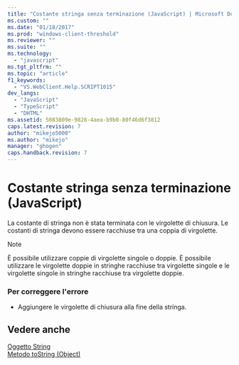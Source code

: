 ```yaml
---
title: "Costante stringa senza terminazione (JavaScript) | Microsoft Docs"
ms.custom: ""
ms.date: "01/18/2017"
ms.prod: "windows-client-threshold"
ms.reviewer: ""
ms.suite: ""
ms.technology: 
  - "javascript"
ms.tgt_pltfrm: ""
ms.topic: "article"
f1_keywords: 
  - "VS.WebClient.Help.SCRIPT1015"
dev_langs: 
  - "JavaScript"
  - "TypeScript"
  - "DHTML"
ms.assetid: 5083809e-9828-4aea-b9b0-80f46d6f3812
caps.latest.revision: 7
author: "mikejo5000"
ms.author: "mikejo"
manager: "ghogen"
caps.handback.revision: 7
---
```

# Costante stringa senza terminazione (JavaScript)
La costante di stringa non è stata terminata con le virgolette di chiusura.  Le costanti di stringa devono essere racchiuse tra una coppia di virgolette.  
  
> [!NOTE]
>  È possibile utilizzare coppie di virgolette singole o doppie.  È possibile utilizzare le virgolette doppie in stringhe racchiuse tra virgolette singole e le virgolette singole in stringhe racchiuse tra virgolette doppie.  
  
### Per correggere l'errore  
  
-   Aggiungere le virgolette di chiusura alla fine della stringa.  
  
## Vedere anche  
 [Oggetto String](../../javascript/reference/string-object-javascript.md)   
 [Metodo toString \(Object\)](../../javascript/reference/tostring-method-object-javascript.md)